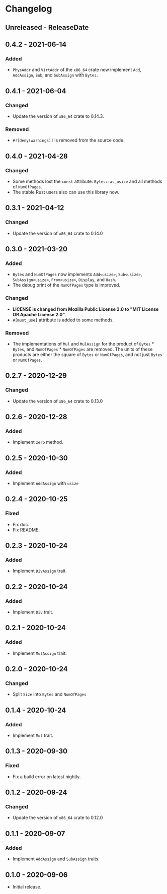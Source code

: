 # Changelog

## Unreleased - ReleaseDate

## 0.4.2 - 2021-06-14
### Added
- `PhysAddr` and `VirtAddr` of the `x86_64` crate now implement `Add`, `AddAssign`, `Sub`, and `SubAssign` with `Bytes`.

## 0.4.1 - 2021-06-04
### Changed
- Update the version of `x86_64` crate to 0.14.3.

### Removed
- `#![deny(warnings)]` is removed from the source code.

## 0.4.0 - 2021-04-28
### Changed
- Some methods lost the `const` attribute: `Bytes::as_usize` and all methods of `NumOfPages`.
- The stable Rust users also can use this library now.

## 0.3.1 - 2021-04-12
### Changed
- Update the version of `x86_64` crate to 0.14.0

## 0.3.0 - 2021-03-20
### Added
- `Bytes` and `NumOfPages` now implements `Add<usize>`, `Sub<usize>`, `SubAssign<usize>`, `From<usize>`, `Display`, and `Hash`.
- The debug print of the `NumOfPages` type is improved.

### Changed
- **LICENSE is changed from Mozilla Public License 2.0 to "MIT License OR Apache License 2.0"**.
- `#[must_use]` attribute is added to some methods.

### Removed
- The implementations of `Mul` and `MulAssign` for the product of `Bytes` * `Bytes`, and `NumOfPages` * `NumOfPages` are removed. The units of these products are either the square of `Bytes` or `NumOfPages`, and not just `Bytes` or `NumOfPages`.

## 0.2.7 - 2020-12-29
### Changed
- Update the version of `x86_64` crate to 0.13.0

## 0.2.6 - 2020-12-28
### Added
- Implement `zero` method.

## 0.2.5 - 2020-10-30
### Added
- Implement `AddAssign` with `usize`

## 0.2.4 - 2020-10-25
### Fixed
- Fix doc.
- Fix README.

## 0.2.3 - 2020-10-24
### Added
- Implement `DivAssign` trait.

## 0.2.2 - 2020-10-24
### Added
- Implement `Div` trait.

## 0.2.1 - 2020-10-24
### Added
- Implement `MulAssign` trait.

## 0.2.0 - 2020-10-24
### Changed
- Split `Size` into `Bytes` and `NumOfPages`

## 0.1.4 - 2020-10-24
### Added
- Implement `Mul` trait.

## 0.1.3 - 2020-09-30
### Fixed
- Fix a build error on latest nightly.

## 0.1.2 - 2020-09-24
### Changed
- Update the version of `x86_64` crate to 0.12.0

## 0.1.1 - 2020-09-07
### Added
- Implement `AddAssign` and `SubAssign` traits.

## 0.1.0 - 2020-09-06

- Initial release.
